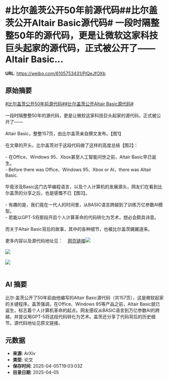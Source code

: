 # #比尔盖茨公开50年前源代码##比尔盖茨公开Altair Basic源代码# 一段时隔整整50年的源代码，更是让微软这家科技巨头起家的源代码，正式被公开了——Altair Basic...

**URL**: https://weibo.com/6105753431/PlQeJfOXb

## 原始摘要

<a href="https://m.weibo.cn/search?containerid=231522type%3D1%26t%3D10%26q%3D%23%E6%AF%94%E5%B0%94%E7%9B%96%E8%8C%A8%E5%85%AC%E5%BC%8050%E5%B9%B4%E5%89%8D%E6%BA%90%E4%BB%A3%E7%A0%81%23&amp;extparam=%23%E6%AF%94%E5%B0%94%E7%9B%96%E8%8C%A8%E5%85%AC%E5%BC%8050%E5%B9%B4%E5%89%8D%E6%BA%90%E4%BB%A3%E7%A0%81%23" data-hide=""><span class="surl-text">#比尔盖茨公开50年前源代码#</span></a><a href="https://m.weibo.cn/search?containerid=231522type%3D1%26t%3D10%26q%3D%23%E6%AF%94%E5%B0%94%E7%9B%96%E8%8C%A8%E5%85%AC%E5%BC%80Altair+Basic%E6%BA%90%E4%BB%A3%E7%A0%81%23&amp;extparam=%23%E6%AF%94%E5%B0%94%E7%9B%96%E8%8C%A8%E5%85%AC%E5%BC%80Altair+Basic%E6%BA%90%E4%BB%A3%E7%A0%81%23" data-hide=""><span class="surl-text">#比尔盖茨公开Altair Basic源代码#</span></a> <br><br>一段时隔整整50年的源代码，更是让微软这家科技巨头起家的源代码，正式被公开了——<br><br>Altair Basic，整整157页，由比尔盖茨亲自撰文发布。【图1】<br><br>在文章的开头，比尔盖茨对于这段代码做了这样的高度总结【图2】：<br><br>- 在Office、Windows 95、Xbox甚至人工智能问世之前，Altair Basic早已诞生。<br>- Before there was Office、Windows 95、Xbox or AI，there was Altair Basic.<br><br>毕竟涉及Basic这门古早编程语言，以及个人计算机的发展源头，网友们在看到比尔盖茨的分享之后，也是感慨不已【图3】。<br><br>- 有趣的是，我们竟在一代人的时间里，从BASIC语言跨越到了训练万亿参数AI模型。<br>- 若能以GPT-5将那段开启个人计算革命的代码转化为艺术，想必会颇具诗意。<br><br>而关于Altair Basic背后的故事，其中的各种细节，也被比尔盖茨娓娓道来。<br><br>更多内容以及源代码地址见：<a href="https://weibo.cn/sinaurl?u=https%3A%2F%2Fmp.weixin.qq.com%2Fs%2FW-6icMtv_1xgwDTVEvDDgg" data-hide=""><span class="url-icon"><img style="width: 1rem;height: 1rem" src="https://h5.sinaimg.cn/upload/2015/09/25/3/timeline_card_small_web_default.png" referrerpolicy="no-referrer"></span><span class="surl-text">网页链接</span></a><img style="" src="https://tvax3.sinaimg.cn/large/006Fd7o3ly1i05umw32txj30u00hmaf0.jpg" referrerpolicy="no-referrer"><br><br><img style="" src="https://tvax4.sinaimg.cn/large/006Fd7o3ly1i05unadhp9j30u00ciae4.jpg" referrerpolicy="no-referrer"><br><br><img style="" src="https://tvax1.sinaimg.cn/large/006Fd7o3ly1i05untgl8dj30u006i0v8.jpg" referrerpolicy="no-referrer"><br><br>

## AI 摘要

比尔·盖茨公开了50年前由他编写的Altair Basic源代码（共157页），这是微软起家的关键程序。盖茨强调，在Office、Windows 95等产品之前，Altair Basic就已诞生，标志着个人计算机革命的起点。网友感叹从BASIC语言到万亿参数AI的跨越，并提议用GPT-5将这段代码转化为艺术。盖茨还分享了代码背后的历史细节。源代码地址见原文链接。

## 元数据

- **来源**: ArXiv
- **类型**: 论文
- **保存时间**: 2025-04-05T19:03:03Z
- **目录日期**: 2025-04-05
